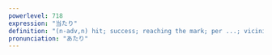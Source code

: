 ```yaml
---
powerlevel: 718
expression: "当たり"
definition: "(n-adv,n) hit; success; reaching the mark; per ...; vicinity; neighborhood; neighbourhood; (P)"
pronunciation: "あたり"
---
```


